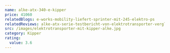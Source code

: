 ```yaml
---
name: alke-atx-340-e-kipper
price: 41060
relatedBlogs: e-works-mobility-liefert-sprinter-mit-245-elektro-ps
relatedReviews: alke-atx-serie-testbericht-von-elektrotransporter-vergleich
src: /images/elektrotransporter-mit-kipper-alke.jpg
category: Kipper
rating:
  value: 3.6
---
```

